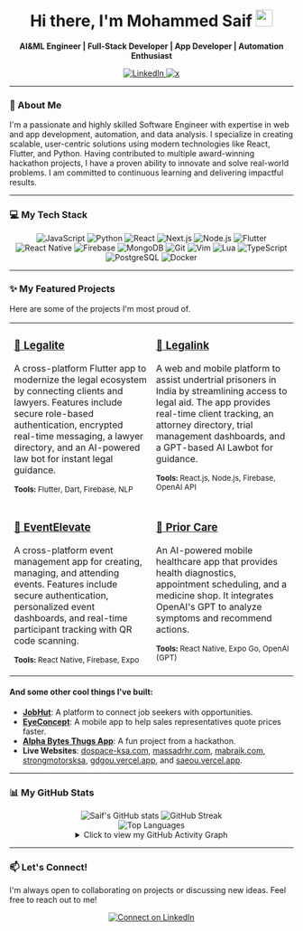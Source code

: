 <div align="center">
  
  <h1>
    Hi there, I'm Mohammed Saif 
    <img src="https://media.giphy.com/media/hvRJCLFzcasrR4ia7z/giphy.gif" width="30px"/>
  </h1>
  
  <p>
    <strong>AI&ML Engineer | Full-Stack Developer | App Developer | Automation Enthusiast</strong>
  </p>
  
  <p>
    <a href="www.linkedin.com/in/mohammed-saif-a6097b227">
      <img src="https://img.shields.io/badge/LinkedIn-0077B5?style=for-the-badge&logo=linkedin&logoColor=white" alt="LinkedIn"/>
    </a>
    <a href="https://x.com/saif0z">
      <img src="https://img.shields.io/badge/twitter-0077B5?style=for-the-badge&logo=x&logoColor=white&color=black" alt="x"/>
    </a>
  </p>
  
</div>

---

### 🚀 About Me

I'm a passionate and highly skilled Software Engineer with expertise in web and app development, automation, and data analysis. I specialize in creating scalable, user-centric solutions using modern technologies like React, Flutter, and Python. Having contributed to multiple award-winning hackathon projects, I have a proven ability to innovate and solve real-world problems. I am committed to continuous learning and delivering impactful results.

---

### 💻 My Tech Stack

<div align="center">
  <p>
    <img src="https://img.shields.io/badge/JavaScript-F7DF1E?style=for-the-badge&logo=javascript&logoColor=black" alt="JavaScript"/>
    <img src="https://img.shields.io/badge/Python-3776AB?style=for-the-badge&logo=python&logoColor=white" alt="Python"/>
    <img src="https://img.shields.io/badge/React-20232A?style=for-the-badge&logo=react&logoColor=61DAFB" alt="React"/>
    <img src="https://img.shields.io/badge/Next.js-000000?style=for-the-badge&logo=nextdotjs&logoColor=white" alt="Next.js"/>
    <img src="https://img.shields.io/badge/Node.js-339933?style=for-the-badge&logo=nodedotjs&logoColor=white" alt="Node.js"/>
    <img src="https://img.shields.io/badge/Flutter-02569B?style=for-the-badge&logo=flutter&logoColor=white" alt="Flutter"/>
    <img src="https://img.shields.io/badge/React_Native-20232A?style=for-the-badge&logo=react&logoColor=61DAFB" alt="React Native"/>
    <img src="https://img.shields.io/badge/Firebase-FFCA28?style=for-the-badge&logo=firebase&logoColor=black" alt="Firebase"/>
    <img src="https://img.shields.io/badge/MongoDB-47A248?style=for-the-badge&logo=mongodb&logoColor=white" alt="MongoDB"/>
    <img src="https://img.shields.io/badge/Git-F05032?style=for-the-badge&logo=git&logoColor=white" alt="Git"/>
    <img src="https://img.shields.io/badge/Vim-019733?style=for-the-badge&logo=vim&logoColor=white" alt="Vim"/>
    <img src="https://img.shields.io/badge/Lua-2C2D72?style=for-the-badge&logo=lua&logoColor=white" alt="Lua"/>
    <img src="https://img.shields.io/badge/TypeScript-3178C6?style=for-the-badge&logo=typescript&logoColor=white" alt="TypeScript"/>
    <img src="https://img.shields.io/badge/PostgreSQL-4169E1?style=for-the-badge&logo=postgresql&logoColor=white" alt="PostgreSQL"/>
    <img src="https://img.shields.io/badge/Docker-2496ED?style=for-the-badge&logo=docker&logoColor=white" alt="Docker"/>
  </p>
</div>

---

### ✨ My Featured Projects

Here are some of the projects I'm most proud of.

<table>
  <tr>
    <td width="50%" valign="top">
      <h3><a href="https://github.com/M-A-Edwards/legalite">📌 Legalite</a></h3>
      <p>A cross-platform Flutter app to modernize the legal ecosystem by connecting clients and lawyers. Features include secure role-based authentication, encrypted real-time messaging, a lawyer directory, and an AI-powered law bot for instant legal guidance.</p>
      <p><sub><b>Tools:</b> Flutter, Dart, Firebase, NLP</sub></p>
    </td>
    <td width="50%" valign="top">
      <h3><a href="https://github.com/sri-harini-m/legalink">📌 Legalink</a></h3>
      <p>A web and mobile platform to assist undertrial prisoners in India by streamlining access to legal aid. The app provides real-time client tracking, an attorney directory, trial management dashboards, and a GPT-based AI Lawbot for guidance.</p>
      <p><sub><b>Tools:</b> React.js, Node.js, Firebase, OpenAI API</sub></p>
    </td>
  </tr>
  <tr>
    <td width="50%" valign="top">
      <h3><a href="https://github.com/Mohammed-Shoaib01/EventElevate">📌 EventElevate</a></h3>
      <p>A cross-platform event management app for creating, managing, and attending events. Features include secure authentication, personalized event dashboards, and real-time participant tracking with QR code scanning.</p>
      <p><sub><b>Tools:</b> React Native, Firebase, Expo</sub></p>
    </td>
    <td width="50%" valign="top">
      <h3><a href="https://github.com/sri-harini-m/first-line-of-care">📌 Prior Care</a></h3>
      <p>An AI-powered mobile healthcare app that provides health diagnostics, appointment scheduling, and a medicine shop. It integrates OpenAI's GPT to analyze symptoms and recommend actions.</p>
      <p><sub><b>Tools:</b> React Native, Expo Go, OpenAI (GPT)</sub></p>
    </td>
  </tr>
</table>

#### And some other cool things I've built:
- **[JobHut](https://github.com/saifxyzyz/jobhut)**: A platform to connect job seekers with opportunities.
- **[EyeConcept](https://github.com/esscs/eyeconcept)**: A mobile app to help sales representatives quote prices faster.
- **[Alpha Bytes Thugs App](https://github.com/Mohammed-Shoaib01/Alpha_Bytes_Thugs_App)**: A fun project from a hackathon.
- **Live Websites**: [dospace-ksa.com](https://dospace-ksa.com/), [massadrhr.com](https://www.massadrhr.com/), [mabraik.com](https://mabraik.com/), [strongmotorsksa](https://mabraik.com/strongmotorsksa), [gdgou.vercel.app](https://gdgou.vercel.app/), and [saeou.vercel.app](https://saeou.vercel.app/).

---

### 📊 My GitHub Stats

<div align="center">

  <img src="https://github-readme-stats.vercel.app/api?username=saifxyzyz&show_icons=true&theme=highcontrast&hide_border=true&border_radius=15" alt="Saif's GitHub stats" />
  <img src="https://streak-stats.demolab.com/?user=saifxyzyz&theme=highcontrast&hide_border=true&border_radius=5" alt="GitHub Streak" />

  <br>
  
  <img src="https://github-readme-stats.vercel.app/api/top-langs/?username=saifxyzyz&layout=compact&theme=highcontrast&hide_border=true&langs_count=8" alt="Top Languages">
  
  <details>
    <summary>Click to view my GitHub Activity Graph</summary>
    <br>
    <img src="https://github-readme-activity-graph.vercel.app/graph?username=saifxyzyz&bg_color=0D1117&color=58A6FF&line=58A6FF&point=58A6FF&area=true&hide_border=true" alt="GitHub Activity Graph"/>
  </details>

</div>

---

### 📫 Let's Connect!

I'm always open to collaborating on projects or discussing new ideas. Feel free to reach out to me!

<p align="center">
  <a href="www.linkedin.com/in/mohammed-saif-a6097b227">
    <img src="https://img.shields.io/badge/Connect%20on-LinkedIn-blue?style=for-the-badge&logo=linkedin" alt="Connect on LinkedIn"/>
  </a>
</p>
